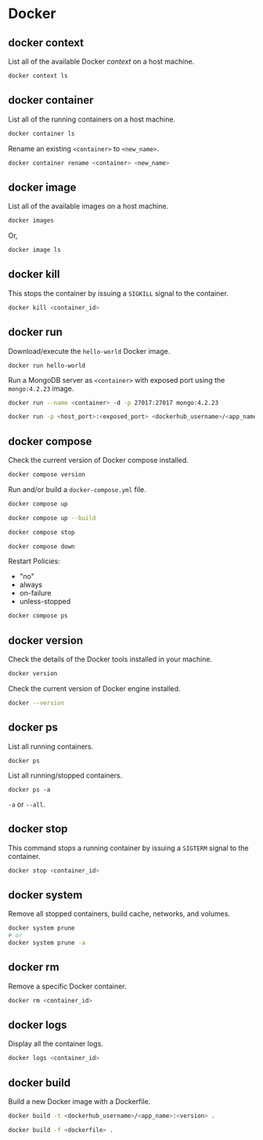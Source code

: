 # Docker

## docker context

List all of the available Docker *context* on a host machine.

```bash
docker context ls
```

## docker container

List all of the running containers on a host machine.

```bash
docker container ls
```

Rename an existing `<container>` to `<new_name>`.

```bash
docker container rename <container> <new_name>
```

## docker image

List all of the available images on a host machine.

```bash
docker images
```

Or,

```bash
docker image ls
```

## docker kill

This stops the container by issuing a `SIGKILL` signal to the container.

```bash
docker kill <container_id>
```

## docker run

Download/execute the `hello-world` Docker image.

```
docker run hello-world
```

Run a MongoDB server as `<container>` with exposed port using the
`mongo:4.2.23` image.

```bash
docker run --name <container> -d -p 27017:27017 mongo:4.2.23
```

```bash
docker run -p <host_port>:<exposed_port> <dockerhub_username>/<app_name>
```

## docker compose

Check the current version of Docker compose installed.

```bash
docker compose version
```

Run and/or build a `docker-compose.yml` file.

```bash
docker compose up
```

```bash
docker compose up --build
```

```bash
docker compose stop
```

```bash
docker compose down
```

Restart Policies:
- "no"
- always
- on-failure
- unless-stopped

```bash
docker compose ps
```

## docker version

Check the details of the Docker tools installed in your machine.

```bash
docker version
```

Check the current version of Docker engine installed.

```bash
docker --version
```

## docker ps

List all running containers.

```
docker ps
```

List all running/stopped containers.

```
docker ps -a
```

`-a` or `--all`.

## docker stop

This command stops a running container by issuing a `SIGTERM` signal to the
container.

```bash
docker stop <container_id>
```

## docker system

Remove all stopped containers, build cache, networks, and volumes.

```bash
docker system prune
# or
docker system prune -a
```

## docker rm

Remove a specific Docker container.

```bash
docker rm <container_id>
```

## docker logs

Display all the container logs.

```bash
docker logs <container_id>
```

## docker build

Build a new Docker image with a Dockerfile.

```bash
docker build -t <dockerhub_username>/<app_name>:<version> .
```

```bash
docker build -f <dockerfile> .
```
